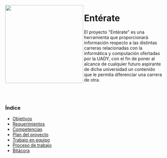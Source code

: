 <p>
  <img src="https://github.com/WilderTurriza/f/blob/main/Documentos/ENT%C3%89RATE%20(1).png" width="250" height="250" align="left"/>
  <H1> Entérate </H1>
El proyecto "Entérate" es una herramienta que proporcionará información respecto a las distintas carreras relacionadas con la informática y computación ofertadas por la UADY, con el fin de poner al alcance de cualquier futuro aspirante de dicha universidad un contenido que le permita diferenciar una carrera de otra. </p>

<Br></Br>
### Índice
  - [Objetivos](https://github.com/WilderTurriza/f/blob/main/Documentos/Objetivos.md)
  - [Requerimientos](https://github.com/WilderTurriza/f/blob/main/Documentos/Requerimientos.md)
  - [Competencias](https://github.com/WilderTurriza/f/blob/main/Documentos/Competencias.md)
  - [Plan del proyecto](https://github.com/WilderTurriza/f/blob/main/Documentos/Plan%20del%20proyecto.md)
  - [Trabajo en equipo](https://github.com/WilderTurriza/f/blob/main/Documentos/Trabajo%20en%20equipo.md)
  - [Proceso de trabajo](https://github.com/WilderTurriza/f/blob/main/Documentos/Proceso%20de%20trabajo.md)
  - [Bitácora](https://github.com/WilderTurriza/f/blob/main/Documentos/Bit%C3%A1cora.md)
